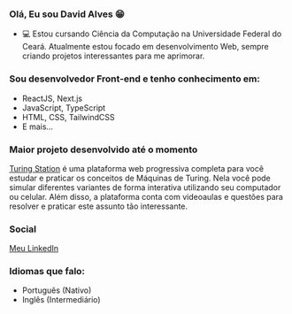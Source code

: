 ### Olá, Eu sou David Alves 😁

- 💻 Estou cursando Ciência da Computação na Universidade Federal do Ceará. Atualmente estou focado em desenvolvimento Web, sempre criando projetos interessantes para me aprimorar.

### Sou desenvolvedor Front-end e tenho conhecimento em:
- ReactJS, Next.js
- JavaScript, TypeScript
- HTML, CSS, TailwindCSS
- E mais...

### Maior projeto desenvolvido até o momento
<a href="https://github.com/dev-david-alves/turing-station" target="_blank">Turing Station</a> é uma plataforma web progressiva completa para você estudar e praticar os conceitos de Máquinas de Turing. Nela você pode simular diferentes variantes de forma interativa utilizando seu computador ou celular. Além disso, a plataforma conta com videoaulas e questões para resolver e praticar este assunto tão interessante.

### Social
<a href="https://www.linkedin.com/in/dev-david-alves/" target="_blank">Meu LinkedIn</a>

### Idiomas que falo:
- Português (Nativo)
- Inglês (Intermediário)
